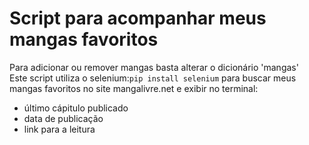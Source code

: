 # Script para acompanhar meus mangas favoritos
Para adicionar ou remover mangas basta alterar o dicionário 'mangas' <br/>
Este script utiliza o selenium:`pip install selenium` para buscar meus mangas favoritos no site mangalivre.net e exibir no terminal:
- último cápitulo publicado
- data de publicação
- link para a leitura
